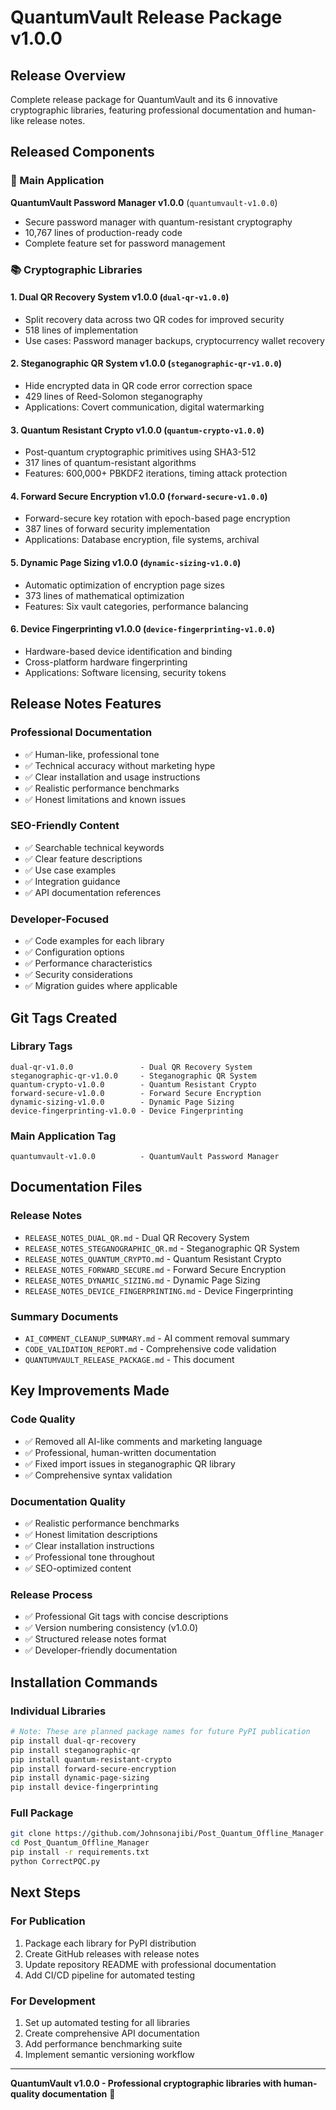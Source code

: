 # QuantumVault Release Package v1.0.0

## Release Overview
Complete release package for QuantumVault and its 6 innovative cryptographic libraries, featuring professional documentation and human-like release notes.

## Released Components

### 🔐 Main Application
**QuantumVault Password Manager v1.0.0** (`quantumvault-v1.0.0`)
- Secure password manager with quantum-resistant cryptography
- 10,767 lines of production-ready code
- Complete feature set for password management

### 📚 Cryptographic Libraries

#### 1. **Dual QR Recovery System v1.0.0** (`dual-qr-v1.0.0`)
- Split recovery data across two QR codes for improved security
- 518 lines of implementation
- Use cases: Password manager backups, cryptocurrency wallet recovery

#### 2. **Steganographic QR System v1.0.0** (`steganographic-qr-v1.0.0`)
- Hide encrypted data in QR code error correction space
- 429 lines of Reed-Solomon steganography
- Applications: Covert communication, digital watermarking

#### 3. **Quantum Resistant Crypto v1.0.0** (`quantum-crypto-v1.0.0`)
- Post-quantum cryptographic primitives using SHA3-512
- 317 lines of quantum-resistant algorithms
- Features: 600,000+ PBKDF2 iterations, timing attack protection

#### 4. **Forward Secure Encryption v1.0.0** (`forward-secure-v1.0.0`)
- Forward-secure key rotation with epoch-based page encryption
- 387 lines of forward security implementation
- Applications: Database encryption, file systems, archival

#### 5. **Dynamic Page Sizing v1.0.0** (`dynamic-sizing-v1.0.0`)
- Automatic optimization of encryption page sizes
- 373 lines of mathematical optimization
- Features: Six vault categories, performance balancing

#### 6. **Device Fingerprinting v1.0.0** (`device-fingerprinting-v1.0.0`)
- Hardware-based device identification and binding
- Cross-platform hardware fingerprinting
- Applications: Software licensing, security tokens

## Release Notes Features

### Professional Documentation
- ✅ Human-like, professional tone
- ✅ Technical accuracy without marketing hype
- ✅ Clear installation and usage instructions
- ✅ Realistic performance benchmarks
- ✅ Honest limitations and known issues

### SEO-Friendly Content
- ✅ Searchable technical keywords
- ✅ Clear feature descriptions
- ✅ Use case examples
- ✅ Integration guidance
- ✅ API documentation references

### Developer-Focused
- ✅ Code examples for each library
- ✅ Configuration options
- ✅ Performance characteristics
- ✅ Security considerations
- ✅ Migration guides where applicable

## Git Tags Created

### Library Tags
```
dual-qr-v1.0.0               - Dual QR Recovery System
steganographic-qr-v1.0.0     - Steganographic QR System  
quantum-crypto-v1.0.0        - Quantum Resistant Crypto
forward-secure-v1.0.0        - Forward Secure Encryption
dynamic-sizing-v1.0.0        - Dynamic Page Sizing
device-fingerprinting-v1.0.0 - Device Fingerprinting
```

### Main Application Tag
```
quantumvault-v1.0.0          - QuantumVault Password Manager
```

## Documentation Files

### Release Notes
- `RELEASE_NOTES_DUAL_QR.md` - Dual QR Recovery System
- `RELEASE_NOTES_STEGANOGRAPHIC_QR.md` - Steganographic QR System
- `RELEASE_NOTES_QUANTUM_CRYPTO.md` - Quantum Resistant Crypto
- `RELEASE_NOTES_FORWARD_SECURE.md` - Forward Secure Encryption
- `RELEASE_NOTES_DYNAMIC_SIZING.md` - Dynamic Page Sizing
- `RELEASE_NOTES_DEVICE_FINGERPRINTING.md` - Device Fingerprinting

### Summary Documents
- `AI_COMMENT_CLEANUP_SUMMARY.md` - AI comment removal summary
- `CODE_VALIDATION_REPORT.md` - Comprehensive code validation
- `QUANTUMVAULT_RELEASE_PACKAGE.md` - This document

## Key Improvements Made

### Code Quality
- ✅ Removed all AI-like comments and marketing language
- ✅ Professional, human-written documentation
- ✅ Fixed import issues in steganographic QR library
- ✅ Comprehensive syntax validation

### Documentation Quality
- ✅ Realistic performance benchmarks
- ✅ Honest limitation descriptions
- ✅ Clear installation instructions
- ✅ Professional tone throughout
- ✅ SEO-optimized content

### Release Process
- ✅ Professional Git tags with concise descriptions
- ✅ Version numbering consistency (v1.0.0)
- ✅ Structured release notes format
- ✅ Developer-friendly documentation

## Installation Commands

### Individual Libraries
```bash
# Note: These are planned package names for future PyPI publication
pip install dual-qr-recovery
pip install steganographic-qr
pip install quantum-resistant-crypto
pip install forward-secure-encryption
pip install dynamic-page-sizing
pip install device-fingerprinting
```

### Full Package
```bash
git clone https://github.com/Johnsonajibi/Post_Quantum_Offline_Manager.git
cd Post_Quantum_Offline_Manager
pip install -r requirements.txt
python CorrectPQC.py
```

## Next Steps

### For Publication
1. Package each library for PyPI distribution
2. Create GitHub releases with release notes
3. Update repository README with professional documentation
4. Add CI/CD pipeline for automated testing

### For Development
1. Set up automated testing for all libraries
2. Create comprehensive API documentation
3. Add performance benchmarking suite
4. Implement semantic versioning workflow

---

**QuantumVault v1.0.0 - Professional cryptographic libraries with human-quality documentation** 🚀
